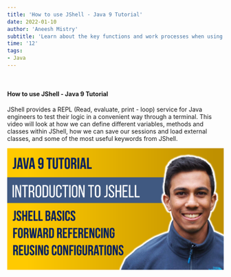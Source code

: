 ```yaml
---
title: 'How to use JShell - Java 9 Tutorial'
date: 2022-01-10
author: 'Aneesh Mistry'
subtitle: 'Learn about the key functions and work processes when using JShell'
time: '12'
tags:
- Java
---
```


<br>
<h4>How to use JShell - Java 9 Tutorial</h4>
<p>
JShell provides a REPL (Read, evaluate, print - loop) service for Java engineers to test their logic in a convenient way through a terminal. This video will look at how we can define different variables, methods and classes within JShell, how we can save our sessions and load external classes, and some of the most useful keywords from JShell.


[![YouTube video link](../images/086_jshell.jpg)](https://www.youtube.com/watch?v=eP_a0zRQhZg)
</p>
